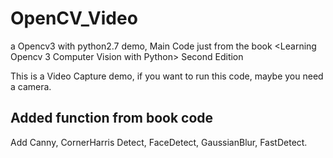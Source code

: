 # OpenCV_Video

a Opencv3 with python2.7 demo, Main Code just from the book <Learning Opencv 3 Computer Vision with Python> Second Edition

This is a Video Capture demo, if you want to run this code, maybe you need a camera.

## Added function from book code
Add Canny, CornerHarris Detect,  FaceDetect, GaussianBlur, FastDetect.
